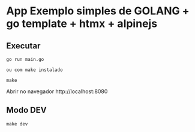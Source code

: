 # App Exemplo simples de GOLANG + go template + htmx + alpinejs

## Executar

```
go run main.go

ou com make instalado

make 
```

Abrir no navegador http://localhost:8080

## Modo DEV

```
make dev
```
